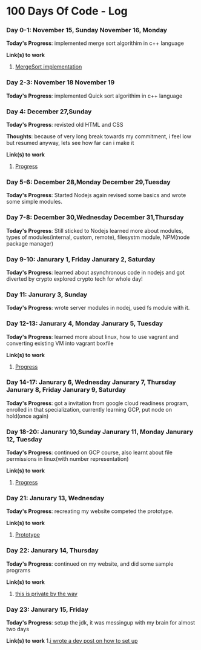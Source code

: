 # 100 Days Of Code - Log


### Day 0-1: November 15, Sunday       November 16, Monday

**Today's Progress**: implemented merge sort algorithim in c++ language

**Link(s) to work**
1. [MergeSort implementation](https://github.com/PHAGUN-JAIN/Algorithms/blob/local/Mergesort/MergeSortPJ.cpp)

### Day 2-3: November 18       November 19

**Today's Progress**: implemented Quick sort algorithim in c++ language

### Day 4: December 27,Sunday      

**Today's Progress**: revisted old HTML and CSS 

**Thoughts**: because of very long break towards my commitment, i feel low but resumed anyway, lets see how far can i make it<br>

**Link(s) to work**
1. [Progress](https://github.com/PHAGUN-JAIN/UCD-Technical.github.io)

### Day 5-6:  December 28,Monday       December 29,Tuesday

**Today's Progress**: Started Nodejs again revised some basics and wrote some simple modules.

### Day 7-8:  December 30,Wednesday       December 31,Thursday

**Today's Progress**: Still sticked to Nodejs learned more about modules, types of modules(internal, custom, remote), filesystm module, NPM(node package manager)

### Day 9-10:  Janurary 1, Friday     Janurary 2, Saturday

**Today's Progress**: learned about asynchronous code in nodejs and got diverted by crypto explored crypto tech for whole day!

### Day 11:  Janurary 3, Sunday

**Today's Progress**: wrote server modules in nodej, used fs module with it. 


### Day 12-13:  Janurary 4, Monday     Janurary 5, Tuesday

**Today's Progress**: learned more about linux, how to use vagrant and converting existing VM into vagrant boxfile 

**Link(s) to work**
1. [Progress](https://pastebin.com/ijZ5RKtg)

### Day 14-17:  Janurary 6, Wednesday     Janurary 7, Thursday         Janurary 8, Friday      Janurary 9, Saturday

**Today's Progress**: got a invitation from google cloud readiness program, enrolled in that specialization, currently learning GCP, put node on hold(once again)

### Day 18-20:  Janurary 10,Sunday        Janurary 11, Monday           Janurary 12, Tuesday

**Today's Progress**: continued on GCP course, also learnt about file permissions in linux(with number representation)

**Link(s) to work**
1. [Progress](https://github.com/PHAGUN-JAIN/program-practice/blob/master/MyNotes/File%20Permissions)


### Day 21:  Janurary 13, Wednesday

**Today's Progress**: recreating my website competed the prototype.

**Link(s) to work**
1. [Prototype](https://www.figma.com/proto/53wR7oRhmroV4axhRytBs8/Phagun's-Online-Resume?node-id=0%3A3&scaling=contain)

### Day 22:  Janurary 14, Thursday

**Today's Progress**: continued on my website, and did some sample programs

**Link(s) to work**
1. [this is private by the way](https://github.com/PHAGUN-JAIN/when-I-get-bored)

### Day 23:  Janurary 15, Friday

**Today's Progress**: setup the jdk, it was messingup with my brain for almost two days

**Link(s) to work**
1.[i wrote a dev post on how to set up ](https://dev.to/phagunjain/how-to-setup-java-in-windows-10-59kc)
